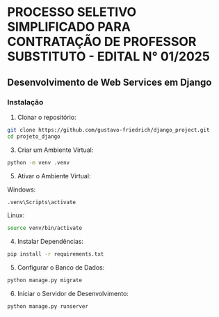 

# PROCESSO SELETIVO SIMPLIFICADO PARA CONTRATAÇÃO DE PROFESSOR SUBSTITUTO - EDITAL N° 01/2025

## Desenvolvimento de Web Services em Django

### Instalação

1) Clonar o repositório:
```bash
git clone https://github.com/gustavo-friedrich/django_project.git
cd projeto_django
```
3) Criar um Ambiente Virtual:
```bash
python -m venv .venv
```
5) Ativar o Ambiente Virtual:

Windows:
```bash
.venv\Scripts\activate
```
Linux:
```bash
source venv/bin/activate
```
4) Instalar Dependências:
```bash
pip install -r requirements.txt
```
5) Configurar o Banco de Dados:
```bash
python manage.py migrate
```
6) Iniciar o Servidor de Desenvolvimento:
```bash
python manage.py runserver
```

